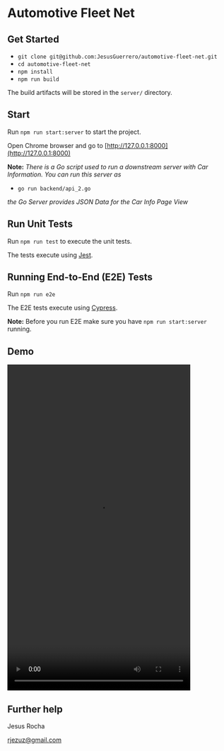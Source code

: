 # Automotive Fleet Net

## Get Started

* `git clone git@github.com:JesusGuerrero/automotive-fleet-net.git`
* `cd automotive-fleet-net`
* `npm install`
* `npm run build` 

The build artifacts will be stored in the `server/` directory.

## Start

Run `npm run start:server` to start the project.

Open Chrome browser and go to [http://127.0.0.1:8000](http://127.0.0.1:8000)

__Note:__ _There is a Go script used to run a downstream server with Car Information._
 _You can run this server as_ 

* `go run backend/api_2.go`

_the Go Server provides JSON Data for the Car Info Page View_

## Run Unit Tests

Run `npm run test` to execute the unit tests.
 
 The tests execute using [Jest](https://jestjs.io/).

## Running End-to-End (E2E) Tests

Run `npm run e2e`

The E2E tests execute using [Cypress](https://www.cypress.io/).

__Note:__ Before you run E2E make sure you have `npm run start:server` running.

## Demo

<video width="414" height="736" controls>
  <source src="https://github.com/JesusGuerrero/automotive-fleet-net/blob/master/demo/auto-flee-net-demo.mov">
</video>

## Further help

Jesus Rocha 

<rjezuz@gmail.com>
